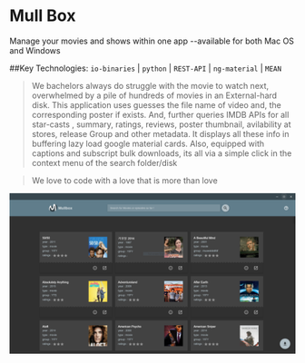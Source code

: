 # Mull Box 
Manage your movies and shows within one app --available for both Mac OS and Windows

##Key Technologies: `io-binaries` | `python` | `REST-API` | `ng-material` | `MEAN`

>We bachelors always do struggle with the movie to watch next, overwhelmed by a pile of hundreds of movies in an External-hard disk. This application uses guesses the file name of video and, the corresponding poster if exists. And, further queries IMDB APIs for all star-casts , summary, ratings, reviews, poster thumbnail, avilability at stores, release Group and other metadata. It displays all these info in buffering lazy load google material cards. Also, equipped with captions and subscript bulk downloads, its all via a simple click in the context menu of the search folder/disk

> We love to code with a love that is more than love 

![Alt text](/mullbox.PNG?raw=true "Title")
